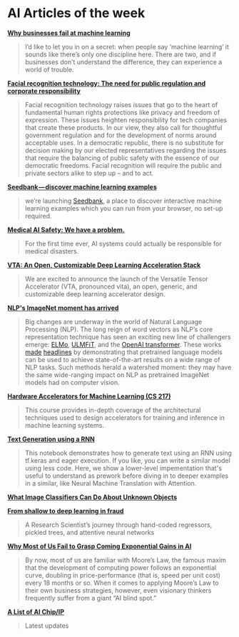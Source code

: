 # AI Articles of the week

**[Why businesses fail at machine learning](https://hackernoon.com/why-businesses-fail-at-machine-learning-fbff41c4d5db)**
> I’d like to let you in on a secret: when people say ‘machine learning’ it sounds like there’s only one discipline here. There are two, and if businesses don’t understand the difference, they can experience a world of trouble.

**[Facial recognition technology: The need for public regulation and corporate responsibility](https://blogs.microsoft.com/on-the-issues/2018/07/13/facial-recognition-technology-the-need-for-public-regulation-and-corporate-responsibility/)**
> Facial recognition technology raises issues that go to the heart of fundamental human rights protections like privacy and freedom of expression. These issues heighten responsibility for tech companies that create these products. In our view, they also call for thoughtful government regulation and for the development of norms around acceptable uses. In a democratic republic, there is no substitute for decision making by our elected representatives regarding the issues that require the balancing of public safety with the essence of our democratic freedoms. Facial recognition will require the public and private sectors alike to step up – and to act.

**[Seedbank — discover machine learning examples](https://medium.com/tensorflow/seedbank-discover-machine-learning-examples-2ff894542b57)**
> we’re launching [Seedbank](http://tools.google.com/seedbank), a place to discover interactive machine learning examples which you can run from your browser, no set-up required. 

**[Medical AI Safety: We have a problem.](https://lukeoakdenrayner.wordpress.com/2018/07/11/medical-ai-safety-we-have-a-problem/)**
> For the first time ever, AI systems could actually be responsible for medical disasters.

**[VTA: An Open, Customizable Deep Learning Acceleration Stack](https://tvm.ai/2018/07/12/vta-release-announcement.html)**
> We are excited to announce the launch of the Versatile Tensor Accelerator (VTA, pronounced vita), an open, generic, and customizable deep learning accelerator design. 

**[NLP's ImageNet moment has arrived](http://ruder.io/nlp-imagenet/)**
> Big changes are underway in the world of Natural Language Processing (NLP). The long reign of word vectors as NLP’s core representation technique has seen an exciting new line of challengers emerge: [ELMo](https://arxiv.org/abs/1802.05365), [ULMFiT](https://arxiv.org/abs/1801.06146), and the [OpenAI transformer](https://s3-us-west-2.amazonaws.com/openai-assets/research-covers/language-unsupervised/language_understanding_paper.pdf). These works [made](https://blog.openai.com/language-unsupervised/) [headlines](https://techcrunch.com/2018/06/15/machines-learn-language-better-by-using-a-deep-understanding-of-words/) by demonstrating that pretrained language models can be used to achieve state-of-the-art results on a wide range of NLP tasks. Such methods herald a watershed moment: they may have the same wide-ranging impact on NLP as pretrained ImageNet models had on computer vision.

**[Hardware Accelerators for Machine Learning (CS 217)](https://cs217.github.io/)**
> This course provides in-depth coverage of the architectural techniques used to design accelerators for training and inference in machine learning systems. 

**[Text Generation using a RNN](https://colab.research.google.com/github/tensorflow/tensorflow/blob/master/tensorflow/contrib/eager/python/examples/generative_examples/text_generation.ipynb)**
> This notebook demonstrates how to generate text using an RNN using tf.keras and eager execution. If you like, you can write a similar model using less code. Here, we show a lower-level impementation that's useful to understand as prework before diving in to deeper examples in a similar, like Neural Machine Translation with Attention.

**[What Image Classifiers Can Do About Unknown Objects](https://petewarden.com/2018/07/06/what-image-classifiers-can-do-about-unknown-objects/)**
> 

**[From shallow to deep learning in fraud](https://eng.lyft.com/from-shallow-to-deep-learning-in-fraud-9dafcbcef743)**
> A Research Scientist’s journey through hand-coded regressors, pickled trees, and attentive neural networks

**[Why Most of Us Fail to Grasp Coming Exponential Gains in AI]()**
> By now, most of us are familiar with Moore’s Law, the famous maxim that the development of computing power follows an exponential curve, doubling in price-performance (that is, speed per unit cost) every 18 months or so. When it comes to applying Moore’s Law to their own business strategies, however, even visionary thinkers frequently suffer from a giant “AI blind spot.”

**[A List of AI Chip/IP](https://basicmi.github.io/Deep-Learning-Processor-List/)**
> Latest updates
